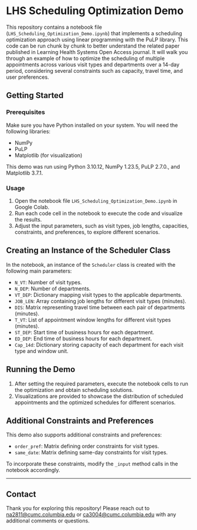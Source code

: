 
# LHS Scheduling Optimization Demo

This repository contains a notebook file (`LHS_Scheduling_Optimization_Demo.ipynb`) that implements a scheduling optimization approach using linear programming with the PuLP library. This code can be run chunk by chunk to better understand the related paper published in Learning Health Systems Open Access journal. It will walk you through an example of how to optimize the scheduling of multiple appointments across various visit types and departments over a 14-day period, considering several constraints such as capacity, travel time, and user preferences.

## Getting Started

### Prerequisites

Make sure you have Python installed on your system. You will need the following libraries:

- NumPy
- PuLP
- Matplotlib (for visualization)

This demo was run using Python 3.10.12, NumPy 1.23.5, PuLP 2.7.0., and Matplotlib 3.7.1.


### Usage

1. Open the notebook file `LHS_Scheduling_Optimization_Demo.ipynb` in Google Colab.
2. Run each code cell in the notebook to execute the code and visualize the results.
3. Adjust the input parameters, such as visit types, job lengths, capacities, constraints, and preferences, to explore different scenarios.

## Creating an Instance of the Scheduler Class

In the notebook, an instance of the `Scheduler` class is created with the following main parameters:

- `N_VT`: Number of visit types.
- `N_DEP`: Number of departments.
- `VT_DEP`: Dictionary mapping visit types to the applicable departments.
- `JOB_LEN`: Array containing job lengths for different visit types (minutes).
- `DIS`: Matrix representing travel time between each pair of departments (minutes).
- `T_VT`: List of appointment window lengths for different visit types (minutes).
- `ST_DEP`: Start time of business hours for each department.
- `ED_DEP`: End time of business hours for each department.
- `Cap_14d`: Dictionary storing capacity of each department for each visit type and window unit.

## Running the Demo

1. After setting the required parameters, execute the notebook cells to run the optimization and obtain scheduling solutions.
2. Visualizations are provided to showcase the distribution of scheduled appointments and the optimized schedules for different scenarios.

## Additional Constraints and Preferences

This demo also supports additional constraints and preferences:

- `order_pref`: Matrix defining order constraints for visit types.
- `same_date`: Matrix defining same-day constraints for visit types.

To incorporate these constraints, modify the `_input` method calls in the notebook accordingly.


---
## Contact

Thank you for exploring this repository! Please reach out to na2811@cumc.columbia.edu or ca3004@cumc.columbia.edu with any additional comments or questions.
